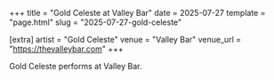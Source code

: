 +++
title = "Gold Celeste at Valley Bar"
date = 2025-07-27
template = "page.html"
slug = "2025-07-27-gold-celeste"

[extra]
artist = "Gold Celeste"
venue = "Valley Bar"
venue_url = "https://thevalleybar.com"
+++

Gold Celeste performs at Valley Bar.
